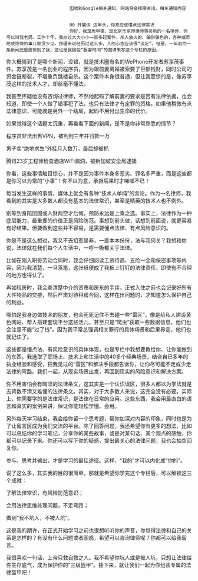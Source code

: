 
                            
                            因收到Google相关通知，网站将会择期关闭。相关通知内容
                            
                            
                            00 开篇词 这年头，你真应该懂点法律常识
                            你好，我是周甲德，是北京市京师律师事务所的一名律师，你可以叫我老周。工作十年，我办过大大小小一百多起案件，杀人放火的、骗财骗色的，各种或奇葩或惊悚的事儿都没少见。按理来说经历过这么多，人的心态应该很“淡定”。但是，一年前的一条新闻还是震惊到了我，这也是我接受“极客时间”的邀请来写这个专栏的原因。

你大概猜到了是哪个新闻，没错，就是技术圈有名的WePhone开发者苏享茂事件。苏享茂是一名创业的程序员，因为跟前妻离婚被索要了巨额钱财，同时公司的资金链断裂，不堪重负跳楼自杀。这个案件本身很普通，但让我震惊的是，像苏享茂这样的技术人才，却丝毫不懂法。

我甚至怀疑他没有咨询过律师，不然他起码了解前妻的要求是否有法律依据，也会知道，即使一个人做了错事犯了法，也只有法律才有定罪的资格。如果他稍微有点法律意识，可能就是另外一个结局，起码不用付出生命的代价。

如果觉得这个话题太沉重，再看看下面的新闻，是不是你非常熟悉的情节？


程序员非法出售VPN，被判刑三年并罚款一万

男子卖“绝地求生”外挂月入数万，最后却被抓

腾讯23岁工程师检查酒店WiFi漏洞，被新加坡安全局逮捕


你看，这些事情触目惊心，并不是因为事件本身多恶劣、罪名多严重，而是这些都是你习以为常的“小事”！你不以为意，承担后果时才唏嘘不已！

每当发生这样的事情，媒体上就会有各种“技术人单纯”的言论。作为一名律师，我看到的其实是大多数人都没有基本的法律常识，甚至是精英的技术人也不例外。

别等到身陷囹圄或人财两空才后悔，预防永远是上乘之选。事实上，法律作为一种底层能力，最重要的价值正是风险防范。事想到前头做，话想到前面说，就更容易有好结果。但要做到这些并不容易，是需要懂点法律、有点风险意识的。

你是不是这么想过，我又不去招惹是非，一直本本份份，法与我何关？我想和你说，法律就在我们每个人生活中，一呼一吸都关乎法律。



比如在刚入职签劳动合同时，我会仔细阅读工资待遇、五险一金和保密事项等内容，因为我清楚，一旦落笔，这张纸便成了我板上钉钉的法律责任，即使有不合理的地方也得认了。



再如租房时，我会查清楚中介的资质和房东的手续，正式入住之前也会记录好所有大件物品的交接，然后严肃对待租房合同，这样在出问题时，才知道怎么保护自己的利益。



哪怕是我身边做技术的朋友，也会死死记住不去碰一些“雷区”，像是给私人建设黄色网站、帮人搭建套现平台这些活儿，甚至只是“爬虫”获取一些数据信息，他们也会注意不能“过了线”。因为我平常总强调相关罪行的具体场景和后果界定，他们也就记住了。

这些都是懂点法、有风险意识的具体体现，也是专栏中我想要教给你、让你能做到的东西。我选取了职场上、技术上和生活中的40多个经典场景，结合自已多年的执业经验和感受，把我见过的“雷区”和解决手段都告诉你，让你尽可能不走或少走法律的弯路。我们一起，从现实场景出发，再回到现实的风险意识和解决方案。

你不用害怕会有晦涩的法律条文，这其实是一个认识误区，很多人都以为学法就是去背数不清又难懂的法律条文。其实，对于大多数人来说，这完全没有必要。实际上，你需要学的是法律常识，是法律在日常的应用。这些东西，我会用最直白的语言和真实的案例来讲，保证你能轻松学懂、会用。

另外每天学习结束，我会给你留一个思考题，帮你加深对内容的印象，同时也是为了让留言区成为我们交流的平台。除了回答问题，我还希望你有更多的想法，比如可以总结你的学习笔记，分享你的某些故事，或是对某句话、某个观点的感触，你都可以记录下来。你还可以写下你的疑惑，提出最关心的法律问题，我也会抽空回复你。

参与、思考并输出，才是学习的最佳途径。这样，“我的”才可以内化成“你的”。

说了这么多，其实我的目的很简单，那就是希望你学完这个专栏后，可以解锁这三个成就：


了解法律常识，有风险防范意识；

会用法律思维处理问题，不走弯路；

做到“我不坑人，不被人坑”。


这是我的期许，在正式开始学习之前也很想听听你的声音，你觉得法律和自己的关系是怎样的？有没有什么问题或者困惑，希望可以咨询律师呢？你都可以给我留言。

我很喜欢一句话，上帝只救自救之人。我不希望你坑人或是被人坑，只想让法律给你生存底气，成为保护你的“三级盔甲”。接下来，就让我们一起为你组装专属的法律盔甲吧！



                        
                        
                            